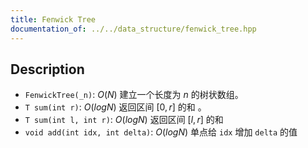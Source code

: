 ```yaml
---
title: Fenwick Tree
documentation_of: ../../data_structure/fenwick_tree.hpp
---
```


## Description

- `FenwickTree(_n)`: $O(N)$ 建立一个长度为 $n$ 的树状数组。
- `T sum(int r)`: $O(logN)$ 返回区间 $[0, r]$ 的和 。
- `T sum(int l, int r)`: $O(logN)$ 返回区间 $[l, r]$ 的和
- `void add(int idx, int delta)`: $O(logN)$ 单点给 `idx` 增加 `delta` 的值